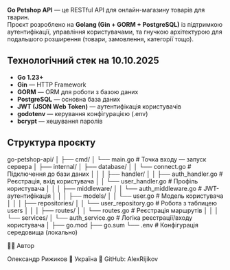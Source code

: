 **Go Petshop API** — це RESTful API для онлайн-магазину товарів для тварин.  
Проєкт розроблено на **Golang (Gin + GORM + PostgreSQL)** із підтримкою аутентифікації, управління користувачами, та гнучкою архітектурою для подальшого розширення (товари, замовлення, категорії тощо).

##  Технологічний стек на 10.10.2025 

- **Go 1.23+**
- **Gin** — HTTP Framework
- **GORM** — ORM для роботи з базою даних
- **PostgreSQL** — основна база даних
- **JWT (JSON Web Token)** — аутентифікація користувачів
- **godotenv** — керування конфігурацією (.env)
- **bcrypt** — хешування паролів

## Структура проєкту 
go-petshop-api/
│
├── cmd/
│ └── main.go # Точка входу — запуск сервера
│
├── internal/
│ ├── database/
│ │ └── connect.go # Підключення до бази даних
│ │
│ ├── handler/
│ │ ├── auth_handler.go # Реєстрація, вхід користувача
│ │ └── user_handler.go # Профіль користувача
│ │
│ ├── middleware/
│ │ └── auth_middleware.go # JWT-аутентифікація
│ │
│ ├── models/
│ │ └── user.go # Модель користувача
│ │
│ ├── repositories/
│ │ └── user_repository.go # Робота з таблицею users
│ │
│ ├── routes/
│ │ └── routes.go # Реєстрація маршрутів
│ │
│ └── services/
│ └── auth_service.go # Логіка реєстрації/входу користувача
│
├── go.mod
├── go.sum
└── .env # Конфігурація середовища (локально)

🧑‍💻 Автор

Олександр Рижиков
📍 Україна
🔗 GitHub: AlexRijikov 
